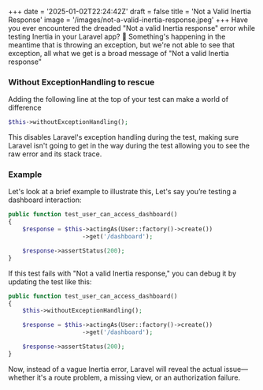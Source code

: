+++
date = '2025-01-02T22:24:42Z'
draft = false
title = 'Not a Valid Inertia Response'
image = '/images/not-a-valid-inertia-response.jpeg'
+++
Have you ever encountered the dreaded "Not a valid Inertia response" error while testing Inertia in your Laravel app? 🤔 
Something's happening in the meantime that is throwing an exception, but we're not able to see that exception, all what we get is a broad message of  "Not a valid Inertia response"  <!--more-->

### Without ExceptionHandling to rescue 

Adding the following line at the top of your test can make a world of difference

```php
$this->withoutExceptionHandling();
```
This disables Laravel's exception handling during the test, making sure Laravel isn't going to get in the way during the test allowing you to see the raw error and its stack trace.

### Example

Let's look at a brief example to illustrate this, Let's say you’re testing a dashboard interaction:

```php
public function test_user_can_access_dashboard()
{
    $response = $this->actingAs(User::factory()->create())
                     ->get('/dashboard');

    $response->assertStatus(200);
}
```

If this test fails with "Not a valid Inertia response," you can debug it by updating the test like this:

```php
public function test_user_can_access_dashboard()
{
    $this->withoutExceptionHandling();

    $response = $this->actingAs(User::factory()->create())
                     ->get('/dashboard');

    $response->assertStatus(200);
}
```


Now, instead of a vague Inertia error, Laravel will reveal the actual issue—whether it's a route problem, a missing view, or an authorization failure. 